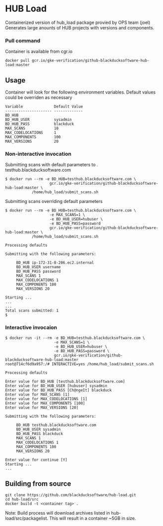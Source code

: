 # HUB Load

Containerized version of hub_load package provied by OPS team (joel)
Generates large anounts of HUB projects with versions and components.

### Pull command

Container is available from cgr.io
```
docker pull gcr.io/gke-verification/github-blackducksoftware-hub-load:master
```

## Usage

Container will look for the following environment variables. Default values could be overriden as necessary


```
Variable              Default Value
--------------------- -------------
BD_HUB                  
BD_HUB_USER           sysadmin
BD_HUB_PASS           blackduck
MAX_SCANS             10
MAX_CODELOCATIONS     1
MAX_COMPONENTS        100
MAX_VERSIONS          20
```

### Non-interactive invocation

Submitting scans with default parameters to . testhub.blackducksoftware.com 
```
$ docker run --rm -e BD_HUB=testhub.blackducksoftware.com \
                    gcr.io/gke-verification/github-blackducksoftware-hub-load:master \
		    /home/hub_load/submit_scans.sh
```

Submitting scans overriding default parameters 

```
$ docker run --rm -e BD_HUB=testhub.blackducksoftware.com \
                    -e MAX_SCANS=1 \
                    -e BD_HUB_USER=hubuser \
                    -e BD_HUB_PASS=password 
                    gcr.io/gke-verification/github-blackducksoftware-hub-load:master \
		    /home/hub_load/submit_scans.sh

Processing defaults

Submitting with the following parameters:

	 BD_HUB ip-172-31-8-206.ec2.internal
	 BD_HUB_USER username
	 BD_HUB_PASS password
	 MAX_SCANS 1
	 MAX_CODELOCATIONS 1
	 MAX_COMPONENTS 100
	 MAX_VERSIONS 20

Starting ...
...
...
Total scans submitted: 1
$
```

### Interactive invocaion

```
$ docker run -it --rm -e BD_HUB=testhub.blackducksoftware.com \
                      -e MAX_SCANS=1 \
                      -e BD_HUB_USER=hubuser \
                      -e BD_HUB_PASS=password \
                      gcr.io/gke-verification/github-blackducksoftware-hub-load:master
root@714cf6d9a957:/# INTERACTIVE=yes /home/hub_load/submit_scans.sh 

Processing defaults

Enter value for BD_HUB [testhub.blackducksoftware.com] 
Enter value for BD_HUB_USER [hubuser] sysadmin
Enter value for BD_HUB_PASS [Ch@ngeIt] blackduck
Enter value for MAX_SCANS [1] 
Enter value for MAX_CODELOCATIONS [1] 
Enter value for MAX_COMPONENTS [100] 
Enter value for MAX_VERSIONS [20] 

Submitting with the following parameters:

	 BD_HUB testhub.blackducksoftware.com
	 BD_HUB_USER sysadmin
	 BD_HUB_PASS blackduck
	 MAX_SCANS 1
	 MAX_CODELOCATIONS 1
	 MAX_COMPONENTS 100
	 MAX_VERSIONS 20

Enter value for continue [Y] 
Starting ...
...
```


## Building from source

```
git clone https://github.com/blackducksoftware/hub-load.git
cd hub-load/src
docker build -t <container tag> . 
```

Note: Build  process will download archives listed in hub-load/src/packagelist. This will result in a container ~5GB in size. 
